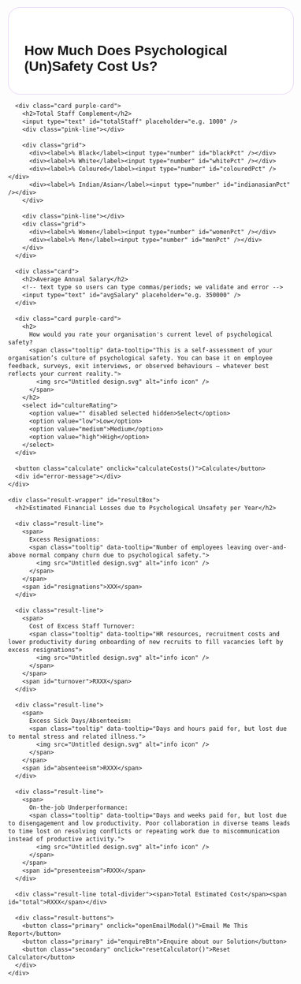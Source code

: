 <!DOCTYPE html>
<html lang="en">
<head>
  <meta charset="UTF-8" />
  <meta name="viewport" content="width=device-width, initial-scale=1.0" />
  <title>Psychological Safety Cost Calculator</title>
  <style>
    body {
      font-family: 'Montserrat', sans-serif;
      margin: 0;
      background-color: transparent;
    }

    .main-wrapper {
      display: flex;
      gap: 1rem;
      align-items: flex-start;
      padding: 2rem;
      max-width: 1200px;
      margin: 0 auto;
    }

    .container {
      width: 580px;
      flex-shrink: 0;
      transition: width 0.3s ease;
    }

    .container.shrink { width: 480px; }

    .result-wrapper {
      flex: 1;
      background-color: #5700ff;
      color: white;
      min-height: 300px;
      align-self: flex-start;
      display: none;
      border-radius: 20px;
      padding: 2rem;
      box-sizing: border-box;
    }

    .card, .subcard {
      border-radius: 24px;
      padding: 2rem;
      margin-bottom: 0;
      border: 1px solid #E3C8F7;
    }
    .card { background-color: white; }
    .purple-card { background-color: #e4c8f7; }

    h1 { font-size: 1.75rem; font-weight: 700; margin-bottom: 0.5rem; }
    h2 { font-size: 0.8rem; font-weight: 700; margin-top: 1rem; margin-bottom: 0.5rem; }

    label { font-weight: 500; font-size: 0.9rem; display: block; margin-bottom: 0.25rem; }

    input, select {
      width: 100%;
      padding: 0.75rem;
      margin-bottom: 0;
      border: none;
      border-radius: 30px;
      font-family: 'Montserrat', sans-serif;
    }

    .purple-card input#totalStaff,
    .purple-card input#womenPct,
    .purple-card input#menPct,
    .purple-card input#blackPct,
    .purple-card input#whitePct,
    .purple-card input#colouredPct,
    .purple-card input#indianasianPct,
    .purple-card select#cultureRating {
      background-color: white;
    }
    .card input, .card select { background-color: #E3C8F7; }

    .grid { display: grid; grid-template-columns: repeat(2, 1fr); gap: 1rem; }

    .pink-line { height: 2px; background-color: #ea0b82; width: 50%; margin: 1.5rem 0; }

    button {
      width: 100%;
      background-color: #5200ff;
      color: white;
      font-weight: 700;
      padding: 1rem;
      border: none;
      border-radius: 20px;
      font-size: 1rem;
      cursor: pointer;
    }

    .result-wrapper h2 {
      font-size: 1.2rem;
      font-weight: 700;
      margin-bottom: 1rem;
      border-bottom: 2px solid white;
      padding-bottom: 0.5rem;
    }

    .result-line { display: flex; justify-content: space-between; margin: 0.4rem 0; font-size: 0.95rem; }

    .result-line.total-divider {
      margin: 1.5rem 0 0.5rem 0;
      border-top: 2px dotted white;
      border-bottom: 2px dotted white;
      padding: 1rem 0;
      font-size: 1.05rem;
      font-weight: bold;
    }

    .result-buttons { margin-top: 2rem; display: flex; flex-direction: column; gap: 1rem; }
    .result-buttons .primary {
      background-color: white; color: #5700ff; border: 2px dotted #ea0b82;
      font-weight: 500; padding: 1rem 1.5rem; border-radius: 999px; font-size: 1rem; cursor: pointer;
    }
    .result-buttons .secondary {
      background-color: #ea0b82; color: white; border: none; font-weight: 500;
      padding: 1rem 1.5rem; border-radius: 999px; font-size: 1rem; cursor: pointer;
    }

    #enquiryModal.show { display: flex !important; }

    .tooltip { position: relative; display: inline-block; vertical-align: super; margin-left: 2px; top: -0.2em; }
    .tooltip img { width: 14px; height: 14px; display: inline; margin: 0; padding: 0; background-color: transparent; vertical-align: middle; line-height: 1; }
    .tooltip:hover::after {
      content: attr(data-tooltip);
      position: absolute;
      background: rgba(0,0,0,0.85);
      color: #fff; padding: 0.6rem 0.8rem; border-radius: 5px; top: 120%; left: 50%;
      transform: translateX(-50%); display: block; max-width: 240px; width: max-content; min-width: 120px;
      white-space: normal; font-size: 0.8rem; z-index: 999; text-align: left;
    }

    .container h2 { font-size: 1.2rem; font-weight: 700; margin-bottom: 1rem; padding-bottom: 0.5rem; border-bottom: none; }
    h2 > a { display: none; }
    select {
      appearance: none; -webkit-appearance: none; -moz-appearance: none;
      padding-right: 2.5rem;
      background-image: url('data:image/svg+xml;utf8,<svg fill="black" height="24" viewBox="0 0 24 24" width="24" xmlns="http://www.w3.org/2000/svg"><path d="M7 10l5 5 5-5z"/></svg>');
      background-repeat: no-repeat; background-position: right 1rem center; background-size: 1rem;
    }

    #error-message {
      color: #a80000; background-color: #fdecea; border: 1px solid #f5c2c0;
      padding: 1rem; border-radius: 10px; margin-bottom: 1rem; display: none; font-size: 0.9rem;
    }
    .input-error { border: 2px solid #ea0b82 !important; background-color: #fff0f5 !important; }

    /* Modal content needs positioning context */
    .modal-content { position: relative; }
    /* The blue X button */
    .modal-close {
      position: absolute; top: 10px; right: 12px; border: none; background: none;
      font-size: 28px; color: #5700ff; cursor: pointer; line-height: 1; padding: 0;
    }
    .modal-close:hover, .modal-close:focus { opacity: 0.8; outline: none; }
  </style>
</head>
<body>
  <div class="main-wrapper">
    <div class="container" id="calcBox">
      <div class="card">
        <h1>How Much Does Psychological (Un)Safety Cost Us?</h1>
      </div>

      <div class="card purple-card">
        <h2>Total Staff Complement</h2>
        <input type="text" id="totalStaff" placeholder="e.g. 1000" />
        <div class="pink-line"></div>

        <div class="grid">
          <div><label>% Black</label><input type="number" id="blackPct" /></div>
          <div><label>% White</label><input type="number" id="whitePct" /></div>
          <div><label>% Coloured</label><input type="number" id="colouredPct" /></div>
          <div><label>% Indian/Asian</label><input type="number" id="indianasianPct" /></div>
        </div>

        <div class="pink-line"></div>
        <div class="grid">
          <div><label>% Women</label><input type="number" id="womenPct" /></div>
          <div><label>% Men</label><input type="number" id="menPct" /></div>
        </div>
      </div>

      <div class="card">
        <h2>Average Annual Salary</h2>
        <!-- text type so users can type commas/periods; we validate and error -->
        <input type="text" id="avgSalary" placeholder="e.g. 350000" />
      </div>

      <div class="card purple-card">
        <h2>
          How would you rate your organisation's current level of psychological safety?
          <span class="tooltip" data-tooltip="This is a self-assessment of your organisation’s culture of psychological safety. You can base it on employee feedback, surveys, exit interviews, or observed behaviours — whatever best reflects your current reality.">
            <img src="Untitled design.svg" alt="info icon" />
          </span>
        </h2>
        <select id="cultureRating">
          <option value="" disabled selected hidden>Select</option>
          <option value="low">Low</option>
          <option value="medium">Medium</option>
          <option value="high">High</option>
        </select>
      </div>

      <button class="calculate" onclick="calculateCosts()">Calculate</button>
      <div id="error-message"></div>
    </div>

    <div class="result-wrapper" id="resultBox">
      <h2>Estimated Financial Losses due to Psychological Unsafety per Year</h2>

      <div class="result-line">
        <span>
          Excess Resignations:
          <span class="tooltip" data-tooltip="Number of employees leaving over-and-above normal company churn due to psychological safety.">
            <img src="Untitled design.svg" alt="info icon" />
          </span>
        </span>
        <span id="resignations">XXX</span>
      </div>

      <div class="result-line">
        <span>
          Cost of Excess Staff Turnover:
          <span class="tooltip" data-tooltip="HR resources, recruitment costs and lower productivity during onboarding of new recruits to fill vacancies left by excess resignations">
            <img src="Untitled design.svg" alt="info icon" />
          </span>
        </span>
        <span id="turnover">RXXX</span>
      </div>

      <div class="result-line">
        <span>
          Excess Sick Days/Absenteeism:
          <span class="tooltip" data-tooltip="Days and hours paid for, but lost due to mental stress and related illness.">
            <img src="Untitled design.svg" alt="info icon" />
          </span>
        </span>
        <span id="absenteeism">RXXX</span>
      </div>

      <div class="result-line">
        <span>
          On-the-job Underperformance:
          <span class="tooltip" data-tooltip="Days and weeks paid for, but lost due to disengagement and low productivity. Poor collaboration in diverse teams leads to time lost on resolving conflicts or repeating work due to miscommunication instead of productive activity.">
            <img src="Untitled design.svg" alt="info icon" />
          </span>
        </span>
        <span id="presenteeism">RXXX</span>
      </div>

      <div class="result-line total-divider"><span>Total Estimated Cost</span><span id="total">RXXX</span></div>

      <div class="result-buttons">
        <button class="primary" onclick="openEmailModal()">Email Me This Report</button>
        <button class="primary" id="enquireBtn">Enquire about our Solution</button>
        <button class="secondary" onclick="resetCalculator()">Reset Calculator</button>
      </div>
    </div>
  </div>

  <!-- Modals -->
  <div id="enquiryModal" style="display:none; position:fixed; top:0; left:0; width:100%; height:100%; background-color:rgba(0,0,0,0.5); z-index:1000; justify-content:center; align-items:center;">
    <div class="modal-content" style="background:white; padding:2rem; border-radius:20px; max-width:500px; width:90%; position:relative; font-family: 'Montserrat', sans-serif;">
      <button class="modal-close" onclick="closeModal()" aria-label="Close">&times;</button>
      <h2 style="margin-top:0;">Enquire About Our Solution</h2>
      <form id="enquiryForm" action="https://formspree.io/f/movlkdbj" method="POST">
        <input type="hidden" name="_subject" value="Psych Safety Calculator - Enquiry about Solution">
        <label for="name">Name</label>
        <input type="text" name="name" required style="width:100%; padding:0.75rem; margin-bottom:1rem; border-radius:30px; border:1px solid #ccc;">
        <label for="email">Email</label>
        <input type="email" name="email" required style="width:100%; padding:0.75rem; margin-bottom:1rem; border-radius:30px; border:1px solid #ccc;">
        <label for="message">Message</label>
        <textarea name="message" rows="4" required style="width:100%; padding:0.75rem; margin-bottom:1rem; border-radius:20px; border:1px solid #ccc;"></textarea>
        <button type="submit" style="background-color:#5700ff; color:white; border:none; padding:1rem 2rem; border-radius:999px; font-weight:500; cursor:pointer;">Send</button>
      </form>
    </div>
  </div>

  <div id="emailModal" style="display:none; position:fixed; top:0; left:0; width:100%; height:100%; background-color:rgba(0,0,0,0.5); z-index:1000; justify-content:center; align-items:center;">
    <div class="modal-content" style="background:white; padding:2rem; border-radius:20px; max-width:500px; width:90%; position:relative; font-family: 'Montserrat', sans-serif;">
      <button class="modal-close" onclick="closeEmailModal()" aria-label="Close">&times;</button>
      <h2 style="margin-top:0;">Get Your Report by Email</h2>
      <form id="emailForm" action="https://formspree.io/f/mzzvyqoa" method="POST">
        <input type="hidden" name="_subject" value="Psych Safety Calculator - Request Report">
        <label for="firstName">First Name</label>
        <input type="text" name="firstName" required style="width:100%; padding:0.75rem; margin-bottom:1rem; border-radius:30px; border:1px solid #ccc;" />
        <label for="lastName">Last Name</label>
        <input type="text" name="lastName" required style="width:100%; padding:0.75rem; margin-bottom:1rem; border-radius:30px; border:1px solid #ccc;" />
        <label for="email">Email Address</label>
        <input type="email" name="email" required style="width:100%; padding:0.75rem; margin-bottom:1rem; border-radius:30px; border:1px solid #ccc;" />
        <input type="hidden" name="totalCost" id="hiddenTotalCost" />
        <button type="submit" style="background-color:#5700ff; color:white; border:none; padding:1rem 2rem; border-radius:999px; font-weight:500; cursor:pointer;">Send Report</button>
      </form>
    </div>
  </div>

<script>
  // -------- Rates --------
  function getRates(level) {
    const rates = {
      low: {
        turnoverRates: {
          black: { men: 0.07, women: 0.08 },
          white: { men: 0.01, women: 0.015 },
          coloured: { men: 0.03, women: 0.04 },
          indianasian: { men: 0.03, women: 0.04 }
        },
        absenteeismDays: { black: 2, white: 0.5, coloured: 1, indianasian: 1 },
        presenteeismRates: { black: 0.15, white: 0.0375, coloured: 0.09375, indianasian: 0.09375 }
      },
      medium: {
        turnoverRates: {
          black: { men: 0.03, women: 0.04 },
          white: { men: 0.005, women: 0.01 },
          coloured: { men: 0.01, women: 0.02 },
          indianasian: { men: 0.01, women: 0.02 }
        },
        absenteeismDays: { black: 1, white: 0.25, coloured: 0.5, indianasian: 0.5 },
        presenteeismRates: { black: 0.075, white: 0.015, coloured: 0.045, indianasian: 0.045 }
      },
      high: {
        turnoverRates: {
          black: { men: 0.01, women: 0.02 },
          white: { men: 0.0025, women: 0.005 },
          coloured: { men: 0.005, women: 0.01 },
          indianasian: { men: 0.005, women: 0.01 }
        },
        absenteeismDays: { black: 0.5, white: 0.1, coloured: 0.25, indianasian: 0.25 },
        presenteeismRates: { black: 0.0375, white: 0.0075, coloured: 0.01875, indianasian: 0.01875 }
      }
    };
    return rates[level];
  }

  // -------- Calculator --------
  function calculateCosts() {
    const errorBox = document.getElementById('error-message');

    // Clear previous errors
    document.querySelectorAll('.input-error').forEach(el => el.classList.remove('input-error'));
    errorBox.textContent = '';
    errorBox.style.display = 'none';

    const select = document.getElementById('cultureRating');
    const culture = select.value;

    // salary + total staff must be digits only (no , or .)
    const salaryEl = document.getElementById('avgSalary');
    const salaryRaw = salaryEl.value.trim();
    const salaryDigitsOnly = /^[0-9]+$/.test(salaryRaw);

    const totalStaffEl = document.getElementById('totalStaff');
    const totalStaffRaw = totalStaffEl.value.trim();
    const totalDigitsOnly = /^[0-9]+$/.test(totalStaffRaw);

    let hasError = false;
    let message = '';

    if (!culture) {
      select.classList.add('input-error');
      message += 'Please select your organisation\'s level of psychological safety.\n';
      hasError = true;
    }
    if (!totalDigitsOnly || parseInt(totalStaffRaw || '0', 10) <= 0) {
      totalStaffEl.classList.add('input-error');
      message += 'Total Staff must be numbers only and greater than 0.\n';
      hasError = true;
    }
    if (!salaryDigitsOnly) {
      salaryEl.classList.add('input-error');
      message += 'Average Annual Salary must be numbers only (no commas or periods).\n';
      hasError = true;
    }

    // Validate race & gender sums
    const getPct = id => parseFloat(document.getElementById(id).value || 0) / 100;
    const raceTotal = getPct('blackPct') + getPct('whitePct') + getPct('colouredPct') + getPct('indianasianPct');
    const genderTotal = getPct('menPct') + getPct('womenPct');

    if (Math.abs(raceTotal - 1) > 0.01) {
      ['blackPct','whitePct','colouredPct','indianasianPct'].forEach(id => {
        document.getElementById(id).classList.add('input-error');
      });
      message += 'Race percentages must add up to 100%.\n';
      hasError = true;
    }
    if (Math.abs(genderTotal - 1) > 0.01) {
      ['womenPct','menPct'].forEach(id => {
        document.getElementById(id).classList.add('input-error');
      });
      message += 'Gender percentages must add up to 100%.\n';
      hasError = true;
    }

    if (hasError) {
      errorBox.textContent = message.trim();
      errorBox.style.display = 'block';
      return;
    }

    // Inputs
    const total = parseInt(totalStaffRaw, 10);
    const avgSalary = parseInt(salaryRaw, 10);
    const { turnoverRates, absenteeismDays, presenteeismRates } = getRates(culture);

    const raceGroups = {
      black: { pct: getPct('blackPct'), salary: avgSalary },
      white: { pct: getPct('whitePct'), salary: avgSalary },
      coloured: { pct: getPct('colouredPct'), salary: avgSalary },
      indianasian: { pct: getPct('indianasianPct'), salary: avgSalary }
    };
    const genderSplit = { men: getPct('menPct'), women: getPct('womenPct') };

    // Costs
    let turnoverCost = 0, absenteeismCost = 0, presenteeismCost = 0, totalExits = 0;

    for (const [race, group] of Object.entries(raceGroups)) {
      const headcount = total * group.pct;
      const maleHeadcount = headcount * genderSplit.men;
      const femaleHeadcount = headcount * genderSplit.women;
      const exits = (maleHeadcount * turnoverRates[race].men) + (femaleHeadcount * turnoverRates[race].women);
      totalExits += exits;

      turnoverCost     += exits * (0.5 * group.salary);
      absenteeismCost  += absenteeismDays[race] * (group.salary / 220) * headcount * 0.88;
      presenteeismCost += headcount * group.salary * presenteeismRates[race];
    }

    const totalCost = turnoverCost + absenteeismCost + presenteeismCost;

    // Display (resignations shown as whole number; calc keeps decimals)
    document.getElementById('resignations').textContent = Math.floor(totalExits).toLocaleString();
    document.getElementById('turnover').textContent     = 'R ' + Math.round(turnoverCost).toLocaleString();
    document.getElementById('absenteeism').textContent  = 'R ' + Math.round(absenteeismCost).toLocaleString();
    document.getElementById('presenteeism').textContent = 'R ' + Math.round(presenteeismCost).toLocaleString();
    document.getElementById('total').textContent        = 'R ' + Math.round(totalCost).toLocaleString();

    // Reveal + scroll
    document.getElementById('calcBox').classList.add('shrink');
    document.getElementById('resultBox').style.display = 'block';
    document.getElementById('resultBox').scrollIntoView({ behavior: 'smooth', block: 'start' });
  }

  // -------- Modal helpers --------
  function openEmailModal() {
    document.getElementById('emailModal').style.display = 'flex';
    const totalCost = document.getElementById('total').textContent;
    document.getElementById('hiddenTotalCost').value = totalCost;
  }
  function closeEmailModal() { document.getElementById('emailModal').style.display = 'none'; }
  function closeModal()      { document.getElementById('enquiryModal').style.display = 'none'; }

  function resetCalculator() {
    const inputs = document.querySelectorAll('input, select');
    inputs.forEach(input => {
      if (input.tagName === 'SELECT') input.selectedIndex = 0;
      else input.value = '';
    });
    document.getElementById('resultBox').style.display = 'none';
    document.getElementById('calcBox').classList.remove('shrink');
    const errorBox = document.getElementById('error-message');
    errorBox.textContent = '';
    errorBox.style.display = 'none';
    document.querySelectorAll('.input-error').forEach(el => el.classList.remove('input-error'));
  }

  // -------- Page wiring --------
  document.addEventListener('DOMContentLoaded', () => {
    // Open enquiry modal
    const enquireBtn = document.getElementById('enquireBtn');
    if (enquireBtn) {
      enquireBtn.addEventListener('click', () => {
        document.getElementById('enquiryModal').style.display = 'flex';
      });
    }

    // Close modals when clicking the backdrop
    ['enquiryModal', 'emailModal'].forEach(id => {
      const modal = document.getElementById(id);
      if (!modal) return;
      modal.addEventListener('click', (e) => {
        if (e.target === modal) modal.style.display = 'none';
      });
    });

    // Close on ESC key
    document.addEventListener('keydown', (e) => {
      if (e.key === 'Escape') {
        const enquiry = document.getElementById('enquiryModal');
        const email = document.getElementById('emailModal');
        if (enquiry && enquiry.style.display === 'flex') enquiry.style.display = 'none';
        if (email && email.style.display === 'flex') email.style.display = 'none';
      }
    });

    // Remove red highlight and hide error message as user types
    document.querySelectorAll('input, select').forEach(input => {
      input.addEventListener('input', () => {
        input.classList.remove('input-error');
        document.getElementById('error-message').style.display = 'none';
      });
    });

    // Input hints
    const totalEl = document.getElementById('totalStaff');
    if (totalEl) { totalEl.setAttribute('inputmode','numeric'); totalEl.setAttribute('pattern','[0-9]*'); }
    const salaryEl = document.getElementById('avgSalary');
    if (salaryEl) { salaryEl.setAttribute('inputmode','numeric'); }

    // ----- Formspree handlers -----

    // Enquiry (no attachment)
    const enquiryForm = document.getElementById('enquiryForm');
    if (enquiryForm) {
      enquiryForm.addEventListener('submit', (e) => {
        e.preventDefault();
        const data = new FormData(enquiryForm);
        fetch(enquiryForm.action, {
          method: 'POST',
          body: data,
          headers: { 'Accept': 'application/json' }
        }).then(res => {
          if (res.ok) {
            window.open('https://runtothemonster.com/thankyou', '_blank'); // optional
            closeModal();
            enquiryForm.reset();
          } else {
            res.text().then(t => console.error('Formspree error:', res.status, t));
            alert('Oops! There was a problem submitting your form.');
          }
        }).catch(err => {
          console.error('Network error:', err);
          alert('Oops! There was a network problem.');
        });
      });
    }

    // Email form (with attachment)
    const emailForm = document.getElementById('emailForm');
    if (emailForm) {
      emailForm.addEventListener('submit', async (e) => {
        e.preventDefault();
        const data = new FormData(emailForm);
if (!window.jspdf) {
  alert('PDF generator not loaded yet. Please try again in a moment.');
  return;
}

// --- build a real 1-page PDF with jsPDF ---
const { jsPDF } = window.jspdf;
const doc = new jsPDF();

// Pull values you already have on the page
const totalCostText = document.getElementById('total')?.textContent || 'N/A';
const totalStaffText = document.getElementById('totalStaff')?.value || '';
const cultureText = document.getElementById('cultureRating')?.value || '';
const avgSalaryText = document.getElementById('avgSalary')?.value || '';

// Simple header
doc.setFont('helvetica', 'bold');
doc.setFontSize(16);
doc.text('Psychological Safety Report', 14, 20);

// Meta
doc.setFont('helvetica', 'normal');
doc.setFontSize(11);
doc.text(`Total Estimated Cost: ${totalCostText}`, 14, 32);
doc.text(`Total Staff: ${totalStaffText}`, 14, 40);
doc.text(`Culture Rating: ${cultureText}`, 14, 48);
doc.text(`Average Salary: R ${avgSalaryText}`, 14, 56);

// Footer
doc.setFontSize(9);
doc.text('Generated by the Psychological Safety Cost Calculator', 14, 280);

// Turn into a Blob
const pdfBlob = doc.output('blob');


        // If your Formspree supports attachments, keep size < ~10MB
        if (pdfBlob.size > 9_500_000) {
          alert('Report is too large to send. Please try with smaller inputs.');
          return;
        }

// IMPORTANT: many Formspree plans expect the field name "attachment"
data.append('attachment', pdfBlob, 'PsychSafetyReport.pdf');


        try {
          const res = await fetch(emailForm.action, {
            method: 'POST',
            body: data,
            headers: { 'Accept': 'application/json' }
          });
          const text = await res.text();
          if (!res.ok) {
            console.error('Formspree error:', res.status, text);
            alert('Form submit failed. Check the browser console for details.');
            return;
          }
          window.open('https://runtothemonster.com/thankyou', '_blank'); // optional
          closeEmailModal();
          emailForm.reset();
        } catch (err) {
          console.error('Network error:', err);
          alert('Network error submitting the form.');
        }
      });
    }
  });
</script>
<script src="https://cdn.jsdelivr.net/npm/jspdf@2.5.1/dist/jspdf.umd.min.js"></script>
</body>
</html>
